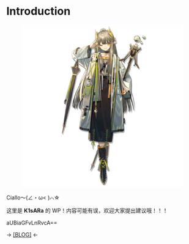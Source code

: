 # Introduction

<figure><img src=".gitbook/assets/立绘_缪尔赛思_1.png" alt="" width="563"><figcaption></figcaption></figure>

Ciallo～(∠・ω< )⌒☆

这里是 **K1sARa** 的 WP！内容可能有误，欢迎大家提出建议哦！！！

aUBiaGFvLnRvcA==

-> [\[BLOG\]](https://dwd.moe/) <-
